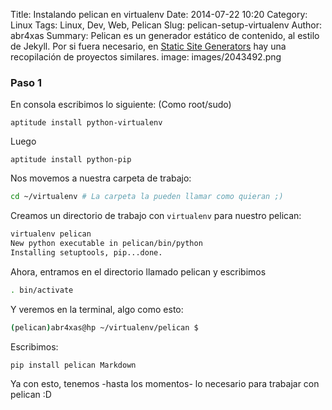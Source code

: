 Title: Instalando pelican en virtualenv
Date: 2014-07-22 10:20
Category: Linux
Tags: Linux, Dev, Web, Pelican
Slug: pelican-setup-virtualenv
Author: abr4xas
Summary: Pelican es un generador estático de contenido, al estilo de Jekyll. Por si fuera necesario, en [Static Site Generators](http://staticsitegenerators.net/) hay una recopilación de proyectos similares.
image: images/2043492.png

### Paso 1

En consola escribimos lo siguiente: (Como root/sudo)

```
aptitude install python-virtualenv
```

Luego

```
aptitude install python-pip
```
Nos movemos a nuestra carpeta de trabajo:

```bash
cd ~/virtualenv # La carpeta la pueden llamar como quieran ;)
```
Creamos un directorio de trabajo con ```virtualenv``` para nuestro pelican:

```bash
virtualenv pelican
New python executable in pelican/bin/python
Installing setuptools, pip...done.

```

Ahora, entramos en el directorio llamado pelican y escribimos
```bash
. bin/activate
```

Y veremos en la terminal, algo como esto:
```bash
(pelican)abr4xas@hp ~/virtualenv/pelican $
```

Escribimos:
```bash
pip install pelican Markdown
```

Ya con esto, tenemos -hasta los momentos- lo necesario para trabajar con pelican :D
